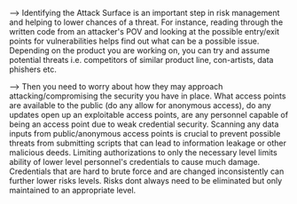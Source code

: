 --> Identifying the Attack Surface is an important step in risk management and helping to lower chances of a threat. For instance, reading through the written code from an attacker's POV and looking at the possible entry/exit points for vulnerabilities helps find out what can be a possible issue. Depending on the product you are working on, you can try and assume potential threats i.e. competitors of similar product line, con-artists, data phishers etc.

--> Then you need to worry about how they may approach attacking/compromising the security you have in place. What access points are available to the public (do any allow for anonymous access), do any updates open up an exploitable access points, are any personnel capable of being an access point due to weak credential security. Scanning any data inputs from public/anonymous access points is crucial to prevent possible threats from submitting scripts that can lead to information leakage or other malicious deeds. Limiting authorizations to only the necessary level limits ability of lower level personnel's credentials to cause much damage. Credentials that are hard to brute force and are changed inconsistently can further lower risks levels. Risks dont always need to be eliminated but only maintained to an appropriate level.